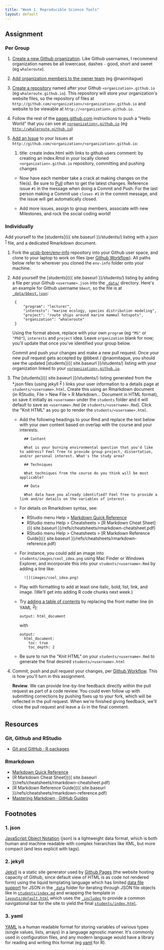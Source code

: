 ```yaml
---
title: "Week 1. Reproducible Science Tools"
layout: default
---
```


## Assignment

### Per Group

1. [Create a new Github organization](https://help.github.com/articles/creating-a-new-organization-from-scratch/). Like Github usernames, I recommend organization names be all lowercase, dashes `-` good, short and sweet (eg `whaleroute`).

1. [Add organization members to the owner team](https://help.github.com/articles/adding-organization-members-to-a-team/) (eg @naomitague)

1. [Create a repository](https://help.github.com/articles/create-a-repo/) named after your Github `<organization>.github.io` (eg `whaleroute.github.io`). This repository will store your organization's website files, so the repository of files at `http://github.com/<organization>/<organization>.github.io` and website to be viewable at `http://<organization>.github.io`.

1. Follow the rest of the [pages.github.com](https://pages.github.com) instructions to push a "Hello World" that you can see at [`<organization>.github.io`](http://<organization>.github.io) (eg [`http://whaleroute.github.io`](http://whaleroute.github.io))

1. [Add an Issue](https://guides.github.com/features/issues) to your Issues at `http://github.com/<organization>/<organization>.github.io`:

    1. title: create index.html with links to github users
          comment: by creating an index.Rmd in your locally cloned `<organization>.github.io` repository, committing and pushing changes
    
    - Now have each member take a crack at making changes on the file(s). Be sure to [Pull](http://r-pkgs.had.co.nz/git.html#git-pull) often to get the latest changes. Reference issue `#1` in the message when doing a Commit and Push. For the last person making a Commit use `closes #1` in the commit message, and the issue will get automatically closed.
    
    - Add more issues, assign to group members, associate with new Milestones, and rock the social coding world!

### Individually

Add yourself to the [students]({{ site.baseurl }}/students/) listing with a json <sup><a href="#json">1</a></sup> file, and a dedicated Rmarkdown document.

1. Fork the [ucsb-bren/env-info](https://github.com/ucsb-bren/env-info) repository into your Github user space, and clone to your laptop to work on files (per [Github Workflow](../wk00_general/intro.html#8)). All paths below refer to wherever you cloned the `env-info` folder onto your machine.

1. Add yourself the [students]({{ site.baseurl }}/students/) listing by adding a file per your Github `<username>.json` into the [`_data/`](_data/) directory. Here's an example for Github username `bbest`, so the file is at [`_data/bbest.json`](https://github.com/ucsb-bren/env-info/blob/gh-pages/_data/bbest.json):
        
        {
        	"program": "lecturer",
        	"interests": "marine ecology, species distribution modeling",
        	"project": "route ships around marine mammal hotspots",
        	"organization": "whaleroute"
        }

    Using the format above, replace with your own `program` (eg `"MS"` or `"PhD"`), `interests` and `project` idea. Leave `organization` blank for now; you'll update that once you've identified your group below.

    Commit and push your changes and make a new pull request. Once your new pull request gets accepted by @bbest / @naomitague, you should see the updated [students]({{ site.baseurl }}/students/) listing with your organization linked to your [`<organization>.github.io`](http://<organization>.github.io).
    
1. The [students]({{ site.baseurl }}/students/) listing generated from the \*.json files (using jekyll <sup><a href="#jekyll">2</a></sup> ) links your user information to a details page at `students/<username>.html`. Create this using an Rmarkdown document (in RStudio, File > New File > R Markdown... Document in HTML format), so save it initially as `<username>` under the `students` folder and it will default to save as `<username>.Rmd` (ie `students/<username>.Rmd`). Click the "Knit HTML" as you go to render the `students/<username>.html`.

    - Add the following headings to your Rmd and replace the text below with your own content based on overlap with the course and your interests:
    
            ## Content
            
            What is your burning environmental question that you'd like to address? Feel free to provide group project, dissertation, and/or personal interest. What's the study area?
            
            ## Techniques
            
            What techniques from the course do you think will be most applicable?
            
            ## Data
            
            What data have you already identified? Feel free to provide a link and/or details on the variables of interest.
        
    - For details on Rmarkdown syntax, see:
    
        - RStudio menu Help > [Markdown Quick Reference](http://rmarkdown.rstudio.com/authoring_basics.html)
        - RStudio menu Help > Cheatsheets > [R Markdown Cheat Sheet]({{ site.baseurl }}/refs/cheatsheets/rmarkdown-cheatsheet.pdf)
        - RStudio menu Help > Cheatsheets > [R Markdown Reference Guide]({{ site.baseurl }}/refs/cheatsheets/rmarkdown-reference.pdf)

    - For instance, you could add an image into `students/images/cool_idea.png` using Mac Finder or Windows Explorer, and incorporate this into your `students/<username>.Rmd` by adding a line like:
    
            ![](images/cool_idea.png)
            
    - Play with formatting to add at least one italic, bold, list, link, and image. (We'll get into adding R code chunks next week.)
    
    - Try [adding a table of contents](http://rmarkdown.rstudio.com/html_document_format.html#table-of-contents) by replacing the front matter line (in YAML <sup><a href="#yaml">3</a></sup>):
    
          output: html_document
    
      with
      
          output:
            html_document:
              toc: true
              toc_depth: 2
                
    - Be sure to run the "Knit HTML" on your `students/<username>.Rmd` to generate the final desired `students/<username>.html`

1. Commit, push and pull request your changes, per [Github Workflow](../wk00_general/intro.html#8). This is how you'll turn in this assignment. 

    **Review**. We can provide line-by-line feedback directly within the pull request as part of a code review. You could even follow up with submitting corrections by pushing fixes up to your fork, which will be reflected in the pull request. When we're finished giving feedback, we'll close the pull request and leave a :+1: in the final comment.



## Resources

### Git, Github and RStudio

- [Git and GitHub · R packages](http://r-pkgs.had.co.nz/git.html)

### Rmarkdown

- [Markdown Quick Reference](http://rmarkdown.rstudio.com/authoring_basics.html)
- [R Markdown Cheat Sheet]({{ site.baseurl }}/refs/cheatsheets/rmarkdown-cheatsheet.pdf)
- [R Markdown Reference Guide]({{ site.baseurl }}/refs/cheatsheets/rmarkdown-reference.pdf)
- [Mastering Markdown · GitHub Guides](https://guides.github.com/features/mastering-markdown/)

## Footnotes

### 1. json

[JavaScript Object Notation](http://www.json.org/) (json) is a lightweight data format, which is both human and machine readable with complex hierarchies like XML, but more compact (and less explicit with tags).

### 2. jekyll

[Jekyll](http://jekyllrb.com/docs/home/) is a static site generator used by [Github Pages](https://pages.github.com) (the website hosting capacity of Github, since default view of HTML is as code not rendered form) using the liquid templating language which has limited [data file support](http://jekyllrb.com/docs/datafiles/) for JSON in the [`_data`](https://github.com/ucsb-bren/env-info/tree/gh-pages/_data) folder for iterating through JSON file objects like in [`students/index.md`](https://raw.githubusercontent.com/ucsb-bren/env-info/gh-pages/students/index.md) and wrapping the template in [`layouts/default.html`](https://github.com/ucsb-bren/env-info/blob/gh-pages/_layouts/default.html) which uses the [`_includes`](https://github.com/ucsb-bren/env-info/tree/gh-pages/_includes) to provide a common navigational bar for the site to yield the final [`students/index.html`](http://ucsb-bren.github.io/env-info).

### 3. yaml

[YAML](https://en.wikipedia.org/wiki/YAML) is a human readable format for storing variables of various types (single values, lists, arrays) in a language agnostic manner. It's commonly used in configuration files, and any modern language would have a library for reading and writing this format (eg [yaml](https://cran.r-project.org/web/packages/yaml) for R).